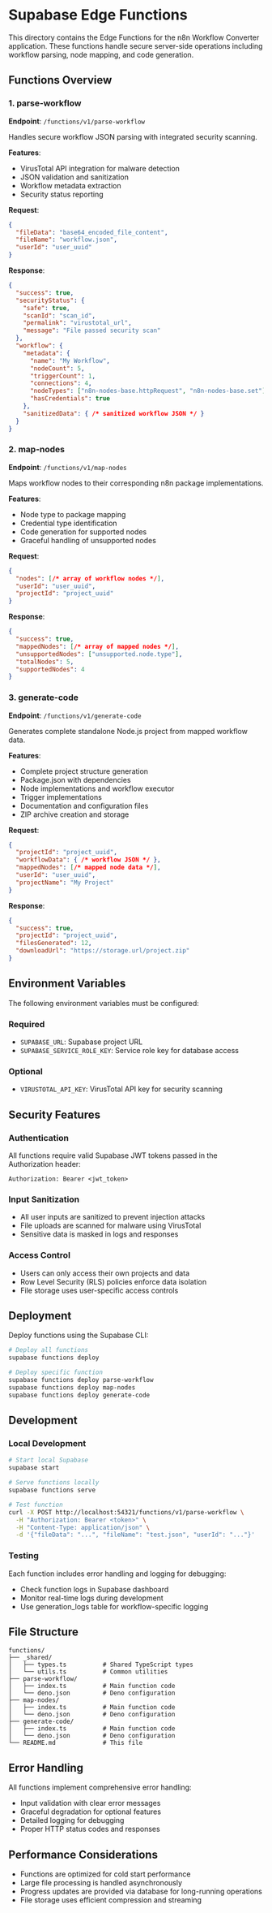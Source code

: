 # Supabase Edge Functions

This directory contains the Edge Functions for the n8n Workflow Converter application. These functions handle secure server-side operations including workflow parsing, node mapping, and code generation.

## Functions Overview

### 1. parse-workflow
**Endpoint**: `/functions/v1/parse-workflow`

Handles secure workflow JSON parsing with integrated security scanning.

**Features**:
- VirusTotal API integration for malware detection
- JSON validation and sanitization
- Workflow metadata extraction
- Security status reporting

**Request**:
```json
{
  "fileData": "base64_encoded_file_content",
  "fileName": "workflow.json",
  "userId": "user_uuid"
}
```

**Response**:
```json
{
  "success": true,
  "securityStatus": {
    "safe": true,
    "scanId": "scan_id",
    "permalink": "virustotal_url",
    "message": "File passed security scan"
  },
  "workflow": {
    "metadata": {
      "name": "My Workflow",
      "nodeCount": 5,
      "triggerCount": 1,
      "connections": 4,
      "nodeTypes": ["n8n-nodes-base.httpRequest", "n8n-nodes-base.set"],
      "hasCredentials": true
    },
    "sanitizedData": { /* sanitized workflow JSON */ }
  }
}
```

### 2. map-nodes
**Endpoint**: `/functions/v1/map-nodes`

Maps workflow nodes to their corresponding n8n package implementations.

**Features**:
- Node type to package mapping
- Credential type identification
- Code generation for supported nodes
- Graceful handling of unsupported nodes

**Request**:
```json
{
  "nodes": [/* array of workflow nodes */],
  "userId": "user_uuid",
  "projectId": "project_uuid"
}
```

**Response**:
```json
{
  "success": true,
  "mappedNodes": [/* array of mapped nodes */],
  "unsupportedNodes": ["unsupported.node.type"],
  "totalNodes": 5,
  "supportedNodes": 4
}
```

### 3. generate-code
**Endpoint**: `/functions/v1/generate-code`

Generates complete standalone Node.js project from mapped workflow data.

**Features**:
- Complete project structure generation
- Package.json with dependencies
- Node implementations and workflow executor
- Trigger implementations
- Documentation and configuration files
- ZIP archive creation and storage

**Request**:
```json
{
  "projectId": "project_uuid",
  "workflowData": { /* workflow JSON */ },
  "mappedNodes": [/* mapped node data */],
  "userId": "user_uuid",
  "projectName": "My Project"
}
```

**Response**:
```json
{
  "success": true,
  "projectId": "project_uuid",
  "filesGenerated": 12,
  "downloadUrl": "https://storage.url/project.zip"
}
```

## Environment Variables

The following environment variables must be configured:

### Required
- `SUPABASE_URL`: Supabase project URL
- `SUPABASE_SERVICE_ROLE_KEY`: Service role key for database access

### Optional
- `VIRUSTOTAL_API_KEY`: VirusTotal API key for security scanning

## Security Features

### Authentication
All functions require valid Supabase JWT tokens passed in the Authorization header:
```
Authorization: Bearer <jwt_token>
```

### Input Sanitization
- All user inputs are sanitized to prevent injection attacks
- File uploads are scanned for malware using VirusTotal
- Sensitive data is masked in logs and responses

### Access Control
- Users can only access their own projects and data
- Row Level Security (RLS) policies enforce data isolation
- File storage uses user-specific access controls

## Deployment

Deploy functions using the Supabase CLI:

```bash
# Deploy all functions
supabase functions deploy

# Deploy specific function
supabase functions deploy parse-workflow
supabase functions deploy map-nodes
supabase functions deploy generate-code
```

## Development

### Local Development
```bash
# Start local Supabase
supabase start

# Serve functions locally
supabase functions serve

# Test function
curl -X POST http://localhost:54321/functions/v1/parse-workflow \
  -H "Authorization: Bearer <token>" \
  -H "Content-Type: application/json" \
  -d '{"fileData": "...", "fileName": "test.json", "userId": "..."}'
```

### Testing
Each function includes error handling and logging for debugging:
- Check function logs in Supabase dashboard
- Monitor real-time logs during development
- Use generation_logs table for workflow-specific logging

## File Structure

```
functions/
├── _shared/
│   ├── types.ts          # Shared TypeScript types
│   └── utils.ts          # Common utilities
├── parse-workflow/
│   ├── index.ts          # Main function code
│   └── deno.json         # Deno configuration
├── map-nodes/
│   ├── index.ts          # Main function code
│   └── deno.json         # Deno configuration
├── generate-code/
│   ├── index.ts          # Main function code
│   └── deno.json         # Deno configuration
└── README.md             # This file
```

## Error Handling

All functions implement comprehensive error handling:
- Input validation with clear error messages
- Graceful degradation for optional features
- Detailed logging for debugging
- Proper HTTP status codes and responses

## Performance Considerations

- Functions are optimized for cold start performance
- Large file processing is handled asynchronously
- Progress updates are provided via database for long-running operations
- File storage uses efficient compression and streaming